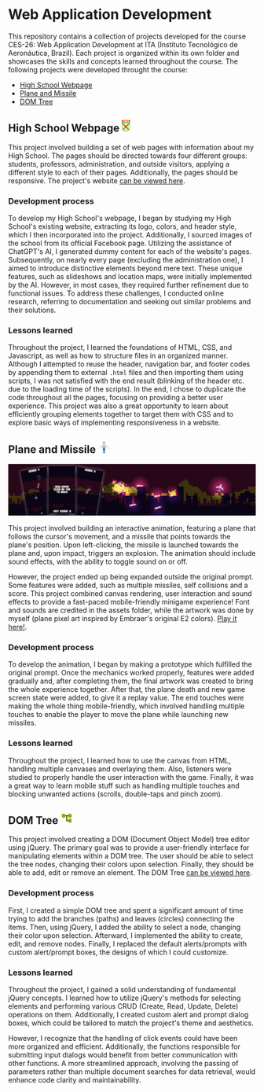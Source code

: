 # Web Application Development

This repository contains a collection of projects developed for the course CES-26: Web Application Development at ITA (Instituto Tecnológico de Aeronáutica, Brazil). Each project is organized within its own folder and showcases the skills and concepts learned throughout the course. The following projects were developed throught the course:

+ [High School Webpage](https://emmanuelsdias.github.io/web-app-dev/high-school-webpage/)
+ [Plane and Missile](https://emmanuelsdias.github.io/web-app-dev/plane-and-missile/)
+ [DOM Tree](https://emmanuelsdias.github.io/web-app-dev/dom-tree/)

## High School Webpage <img src="./high-school-webpage/assets/distintivo-cmpa.svg" alt="Icon" height="24"/>

This project involved building a set of web pages with information about my High School. The pages should be directed towards four different groups: students, professors, administration, and outside visitors, applying a different style to each of their pages. Additionally, the pages should be responsive. The project's website [can be viewed here](https://emmanuelsdias.github.io/web-app-dev/high-school-webpage/).

### Development process

To develop my High School's webpage, I began by studying my High School's existing website, extracting its logo, colors, and header style, which I then incorporated into the project. Additionally, I sourced images of the school from its official Facebook page. Utilizing the assistance of ChatGPT's AI, I generated dummy content for each of the website's pages. Subsequently, on nearly every page (excluding the administration one), I aimed to introduce distinctive elements beyond mere text. These unique features, such as slideshows and location maps, were initially implemented by the AI. However, in most cases, they required further refinement due to functional issues. To address these challenges, I conducted online research, referring to documentation and seeking out similar problems and their solutions.

### Lessons learned

Throughout the project, I learned the foundations of HTML, CSS, and Javascript, as well as how to structure files in an organized manner. Although I attempted to reuse the header, navigation bar, and footer codes by appending them to external `.html` files and then importing them using scripts, I was not satisfied with the end result (blinking of the header etc. due to the loading time of the scripts). In the end, I chose to duplicate the code throughout all the pages, focusing on providing a better user experience. This project was also a great opportunity to learn about efficiently grouping elements together to target them with CSS and to explore basic ways of implementing responsiveness in a website.

## Plane and Missile <img src="./plane-and-missile/assets/images/plane.png" alt="Icon" height="24"/>

![Plane and Missile Screenshot Preview](./previews/plane-and-missile_banner.png)

This project involved building an interactive animation, featuring a plane that follows the cursor's movement, and a missile that points towards the plane's position. Upon left-clicking, the missile is launched towards the plane and, upon impact, triggers an explosion. The animation should include sound effects, with the ability to toggle sound on or off. 

However, the project ended up being expanded outside the original prompt. Some features were added, such as multiple missiles, self collisions and a score. This project combined canvas rendering, user interaction and sound effects to provide a fast-paced mobile-friendly minigame experience! Font and sounds are credited in the assets folder, while the artwork was done by myself (plane pixel art inspired by Embraer's original E2 colors). [Play it here!](https://emmanuelsdias.github.io/web-app-dev/plane-and-missile/).

### Development process

To develop the animation, I began by making a prototype which fulfilled the original prompt. Once the mechanics worked properly, features were added gradually and, after completing them, the final artwork was created to bring the whole experience together. After that, the plane death and new game screen state were added, to give it a replay value. The end touches were making the whole thing mobile-friendly, which involved handling multiple touches to enable the player to move the plane while launching new missiles.

### Lessons learned

Throughout the project, I learned how to use the canvas from HTML, handling multiple canvases and overlaying them. Also, listeners were studied to properly handle the user interaction with the game. Finally, it was a great way to learn mobile stuff such as handling multiple touches and blocking unwanted actions (scrolls, double-taps and pinch zoom).

## DOM Tree <img src="./dom-tree/assets/images/dom_tree.svg" alt="Icon" height="24"/>

This project involved creating a DOM (Document Object Model) tree editor using jQuery. The primary goal was to provide a user-friendly interface for manipulating elements within a DOM tree. The user should be able to select the tree nodes, changing their colors upon selection. Finally, they should be able to add, edit or remove an element. The DOM Tree [can be viewed here](https://emmanuelsdias.github.io/web-app-dev/dom-tree/).

### Development process

First, I created a simple DOM tree and spent a significant amount of time trying to add the branches (paths) and leaves (circles) connecting the items. Then, using jQuery, I added the ability to select a node, changing their color upon selection. Afterward, I implemented the ability to create, edit, and remove nodes. Finally, I replaced the default alerts/prompts with custom alert/prompt boxes, the designs of which I could customize.

### Lessons learned

Throughout the project, I gained a solid understanding of fundamental jQuery concepts. I learned how to utilize jQuery's methods for selecting elements and performing various CRUD (Create, Read, Update, Delete) operations on them. Additionally, I created custom alert and prompt dialog boxes, which could be tailored to match the project's theme and aesthetics.

However, I recognize that the handling of click events could have been more organized and efficient. Additionally, the functions responsible for submitting input dialogs would benefit from better communication with other functions. A more streamlined approach, involving the passing of parameters rather than multiple document searches for data retrieval, would enhance code clarity and maintainability.
